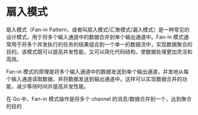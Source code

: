 # 扇入模式

扇入模式（Fan-in Pattern，或者叫扇入模式/汇聚模式/漏入模式）是一种常见的设计模式，用于将多个输入通道中的数据合并到单个输出通道中。Fan-in 模式通常用于将多个并发执行的任务的结果组合到一个单一的数据流中，实现数据聚合的目的。该模式既可以提高并发性能，又可以简化代码结构，使数据处理更加灵活和高效。

Fan-in 模式的原理是将多个输入通道中的数据发送到单个输出通道，并发地从每个输入通道读取数据，并将数据发送到输出通道中。这样可以实现数据合并的功能，减少等待时间并提高并发性能。

在 Go 中，Fan-in 模式操作是将多个 channel 的消息/数据合并到一个，达到聚合的目的
